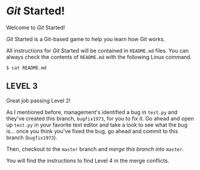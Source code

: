 # *Git* Started!

Welcome to *Git* Started!

*Git* Started is a Git-based game to help you learn how Git works.

All instructions for *Git* Started will be contained in `README.md` files.  You
can always check the contents of `README.md` with the following Linux command.

```
$ cat README.md
```

## LEVEL 3

Great job passing Level 2!

As I mentioned before, management's identified a bug in `test.py` and they've created
this branch, `bugfix1973`, for you to fix it.  Go ahead and open up `test.py` in your
favorite text editor and take a look to see what the bug is... once you think you've
fixed the bug, go ahead and commit to this branch (`bugfix1973`).

Then, checkout to the `master` branch and *merge this branch into `master`*.

You will find the instructions to find Level 4 in the merge conflicts.